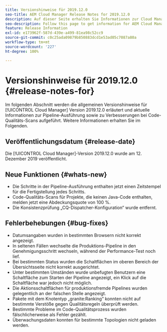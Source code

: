 ```yaml
---
title: Versionshinweise für 2019.12.0
seo-title: AEM Cloud Manager Release Notes for 2019.12.0
description: Auf dieser Seite erhalten Sie Informationen zur Cloud Manager-Version 2019.12.0.
seo-description: Follow this page to get information for AEM Cloud Manager Release 2019.12.0.
feature: Release Information
exl-id: e173962f-587d-439e-a499-81ea98c52cc9
source-git-commit: c0c25ada09879b850883dcd1e53ad05c7087a80a
workflow-type: tm+mt
source-wordcount: '227'
ht-degree: 100%

---
```


# Versionshinweise für 2019.12.0 {#release-notes-for}

Im folgenden Abschnitt werden die allgemeinen Versionshinweise für [!UICONTROL Cloud Manager] Version 2019.12.0 erläutert und aktuelle Informationen zur Pipeline-Ausführung sowie zu Verbesserungen bei Code-Qualitäts-Scans aufgeführt.
Weitere Informationen erhalten Sie im Folgenden.

## Veröffentlichungsdatum {#release-date}

Die [!UICONTROL Cloud Manager]-Version 2019.12.0 wurde am 12. Dezember 2019 veröffentlicht.

## Neue Funktionen {#whats-new}

* Die Schritte in der Pipeline-Ausführung enthalten jetzt einen Zeitstempel für die Fertigstellung jedes Schritts.
* Code-Qualitäts-Scans für Projekte, die keinen Java-Code enthalten, melden jetzt eine Abdeckungsquote von 100 %.
* Die Konsistenzprüfung „CQ-Dispatcher-Konfiguration“ wurde entfernt.

## Fehlerbehebungen {#bug-fixes}

* Datumsangaben wurden in bestimmten Browsern nicht korrekt angezeigt.
* In seltenen Fällen wechselte die Produktions-Pipeline in den Genehmigungsschritt wechseln, während der Performance-Test noch lief.
* Bei bestimmten Status wurden die Schaltflächen im oberen Bereich der Übersichtsseite nicht korrekt ausgerichtet.
* Unter bestimmten Umständen wurde unbefugten Benutzern eine Schaltfläche zum Starten der Pipeline angezeigt, ein Klick auf die Schaltfläche war jedoch nicht möglich.
* Die Aktionsschaltflächen für produktionsfremde Pipelines wurden gelegentlich an der falschen Stelle angezeigt.
* Pakete mit dem Knotentyp „granite:Ranking“ konnten nicht auf bestimmte Verstöße gegen Qualitätsregeln überprüft werden.
* Bestimmte Probleme im Code-Qualitätsprozess wurden fälschlicherweise als Fehler gezählt.
* Überwachungsdaten konnten für bestimmte Topologien nicht geladen werden.
